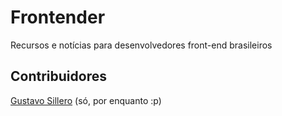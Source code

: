 # Frontender
Recursos e notícias para desenvolvedores front-end brasileiros

## Contribuidores
[Gustavo Sillero](/sillero) (só, por enquanto :p)
